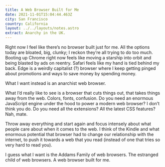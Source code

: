 ```yaml
---
title: A Web Browser Built for Me
date: 2021-11-01T15:04:44.463Z
city: San Francisco
country: California
layout: ../../layouts/notes.astro
extract: Anarchy in the UK.
---
```

Right now I feel like there’s no browser built just for me. All the options today are bloated, big, clunky; I reckon they’re all trying to do too much. Booting up Chrome right now feels like moving a starship into orbit and being blasted by ads on reentry. Safari feels like my hand is tied behind my back. Edge is a weirdly capitalist (?) browser where I keep getting pinged about promotions and ways to save money by spending money.

What I want instead is an anarchist web browser.

What I’d really like to see is a browser that cuts things out, that takes things away from the web. Colors, fonts, confusion. Do you need an enormous JavaScript engine under the hood to power a modern web browser? I don’t think you do. Do you need all the extensions? All the latest CSS features? Nah, mate.

Throw away everything and start again and focus intensely about what people care about when it comes to the web. I think of the Kindle and what enormous potential that browser had to change our relationship with the internet, to push it towards a web that you read (instead of one that tries so very hard to read you).

I guess what I want is the Addams Family of web browsers. The estranged child of web browsers. A web browser built for me.